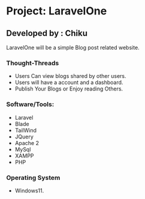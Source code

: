 # Project: LaravelOne
## Developed by : Chiku

 LaravelOne will be a simple Blog post related website.
### Thought-Threads
- Users Can view blogs shared by other users.
- Users will have a account and a dashboard.
- Publish Your Blogs or Enjoy reading Others.

### Software/Tools: 
- Laravel 
- Blade
- TailWind
- JQuery
- Apache 2
- MySql
- XAMPP
- PHP

### Operating System 
- Windows11.

